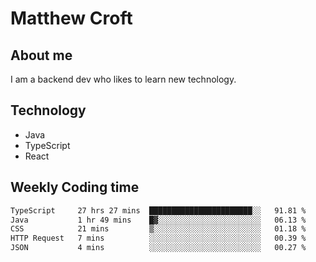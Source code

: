 # Matthew Croft

## About me
I am a backend dev who likes to learn new technology. 

## Technology
- Java
- TypeScript
- React

## Weekly Coding time
<!--START_SECTION:waka-->

```txt
TypeScript     27 hrs 27 mins  ███████████████████████░░   91.81 %
Java           1 hr 49 mins    █▓░░░░░░░░░░░░░░░░░░░░░░░   06.13 %
CSS            21 mins         ▒░░░░░░░░░░░░░░░░░░░░░░░░   01.18 %
HTTP Request   7 mins          ░░░░░░░░░░░░░░░░░░░░░░░░░   00.39 %
JSON           4 mins          ░░░░░░░░░░░░░░░░░░░░░░░░░   00.27 %
```

<!--END_SECTION:waka-->
